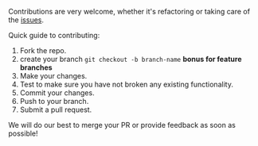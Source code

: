 Contributions are very welcome, whether it's refactoring or taking care of the [issues](http://github.com/barisbalic/gish/issues).

Quick guide to contributing:

1. Fork the repo.
2. create your branch `git checkout -b branch-name` **bonus for feature branches**
3. Make your changes.
4. Test to make sure you have not broken any existing functionality.
5. Commit your changes.
6. Push to your branch.
7. Submit a pull request.

We will do our best to merge your PR or provide feedback as soon as possible!